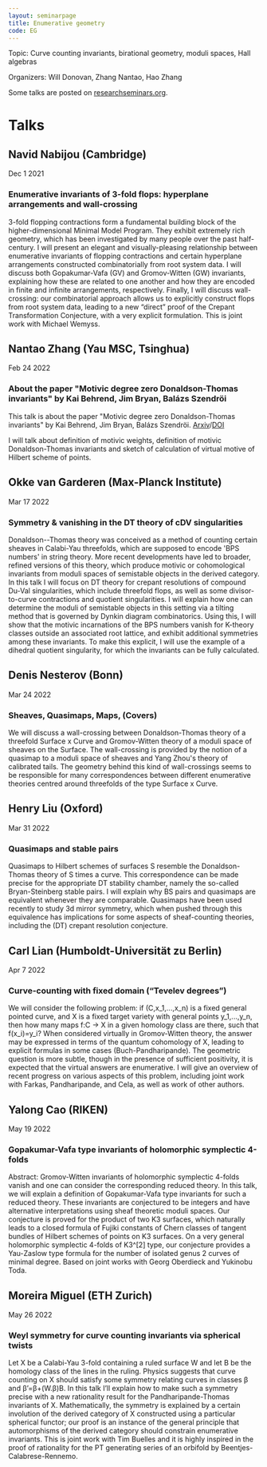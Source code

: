 ```yaml
---
layout: seminarpage
title: Enumerative geometry
code: EG
---
```


Topic: Curve counting invariants, birational geometry, moduli spaces, Hall algebras

Organizers: Will Donovan, Zhang Nantao, Hao Zhang

Some talks are posted on [researchseminars.org](https://researchseminars.org/seminar/HubEG).

# Talks

## Navid Nabijou (Cambridge)

Dec 1 2021

### Enumerative invariants of 3-fold flops: hyperplane arrangements and wall-crossing

3-fold flopping contractions form a fundamental building block of the higher-dimensional Minimal Model Program. They exhibit extremely rich geometry, which has been investigated by many people over the past half-century. I will present an elegant and visually-pleasing relationship between enumerative invariants of flopping contractions and certain hyperplane arrangements constructed combinatorially from root system data. I will discuss both Gopakumar-Vafa (GV) and Gromov-Witten (GW) invariants, explaining how these are related to one another and how they are encoded in finite and infinite arrangements, respectively. Finally, I will discuss wall-crossing: our combinatorial approach allows us to explicitly construct flops from root system data, leading to a new “direct” proof of the Crepant Transformation Conjecture, with a very explicit formulation. This is joint work with Michael Wemyss.

## Nantao Zhang (Yau MSC, Tsinghua)

Feb 24 2022

### About the paper "Motivic degree zero Donaldson-Thomas invariants" by Kai Behrend, Jim Bryan, Balázs Szendröi

This talk is about the paper "Motivic degree zero Donaldson-Thomas invariants" by Kai Behrend, Jim Bryan, Balázs Szendröi. [Arxiv](https://arxiv.org/abs/0909.5088)/[DOI](https://doi.org/10.1007/s00222-012-0408-1)

I will talk about definition of motivic weights, definition of motivic Donaldson-Thomas invariants and sketch of calculation of virtual motive of Hilbert scheme of points.

## Okke van Garderen (Max-Planck Institute)

Mar 17 2022

### Symmetry & vanishing in the DT theory of cDV singularities

Donaldson--Thomas theory was conceived as a method of counting certain sheaves in Calabi-Yau threefolds, which are supposed to encode 'BPS numbers' in string theory. More recent developments have led to broader, refined versions of this theory, which produce motivic or cohomological invariants from moduli spaces of semistable objects in the derived category.
In this talk I will focus on DT theory for crepant resolutions of compound Du-Val singularities, which include threefold flops, as well as some divisor-to-curve contractions and quotient singularities. I will explain how one can determine the moduli of semistable objects in this setting via a tilting method that is governed by Dynkin diagram combinatorics. Using this, I will show that the motivic incarnations of the BPS numbers vanish for K-theory classes outside an associated root lattice, and exhibit additional symmetries among these invariants. To make this explicit, I will use the example of a dihedral quotient singularity, for which the invariants can be fully calculated.

## Denis Nesterov (Bonn)

Mar 24 2022

### Sheaves, Quasimaps, Maps, (Covers) 

We will discuss a wall-crossing between Donaldson-Thomas theory
of a threefold Surface x Curve and Gromov-Witten theory of a moduli space
of sheaves on the Surface. The wall-crossing is provided by the notion of
a quasimap to a moduli space of sheaves and Yang Zhou's theory of
calibrated tails. The geometry behind this kind of wall-crossings seems to
be responsible for many correspondences between different enumerative
theories centred around threefolds of the type Surface x Curve.


## Henry Liu (Oxford)

Mar 31 2022

### Quasimaps and stable pairs

Quasimaps to Hilbert schemes of surfaces S resemble the
Donaldson-Thomas theory of S times a curve. This correspondence can be
made precise for the appropriate DT stability chamber, namely the
so-called Bryan-Steinberg stable pairs. I will explain why BS pairs
and quasimaps are equivalent whenever they are comparable. Quasimaps
have been used recently to study 3d mirror symmetry, which when pushed
through this equivalence has implications for some aspects of
sheaf-counting theories, including the (DT) crepant resolution
conjecture.


## Carl Lian (Humboldt-Universität zu Berlin)

Apr 7 2022

### Curve-counting with fixed domain (“Tevelev degrees”)

We will consider the following problem: if (C,x_1,...,x_n) is a fixed general
pointed curve, and X is a fixed target variety with general points y_1,...,y_n,
then how many maps f:C -> X in a given homology class are there, such that
f(x_i)=y_i? When considered virtually in Gromov-Witten theory, the answer may be
expressed in terms of the quantum cohomology of X, leading to explicit formulas
in some cases (Buch-Pandharipande). The geometric question is more subtle,
though in the presence of sufficient positivity, it is expected that the virtual
answers are enumerative. I will give an overview of recent progress on various
aspects of this problem, including joint work with Farkas, Pandharipande, and
Cela, as well as work of other authors.

## Yalong Cao (RIKEN)

May 19 2022

### Gopakumar-Vafa type invariants of holomorphic symplectic 4-folds

Abstract: Gromov-Witten invariants of holomorphic symplectic 4-folds vanish and one can consider the corresponding reduced theory. In this talk, we will explain a definition of Gopakumar-Vafa type invariants for such a reduced theory. These invariants are conjectured to be integers and have alternative interpretations using sheaf theoretic moduli spaces. Our conjecture is proved for the product of two K3 surfaces, which naturally leads to a closed formula of Fujiki constants of Chern classes of tangent bundles of Hilbert schemes of points on K3 surfaces. On a very general holomorphic symplectic 4-folds of K3^[2] type, our conjecture provides a Yau-Zaslow type formula for the number of isolated genus 2 curves of minimal degree. Based on joint works with Georg Oberdieck and Yukinobu Toda.

## Moreira Miguel (ETH Zurich)

May 26 2022

### Weyl symmetry for curve counting invariants via spherical twists

Let X be a Calabi-Yau 3-fold containing a ruled surface W and let B be the homology class of the lines in the ruling. Physics suggests that curve counting on X should satisfy some symmetry relating  curves in classes β and β’=β+(W.β)B. In this talk I’ll explain how to make such a symmetry precise with a new rationality result for the Pandharipande-Thomas invariants of X.  Mathematically, the symmetry is explained by a certain involution of the  derived category of X constructed using a particular spherical functor; our proof is an instance of the general principle that  automorphisms of the derived category should constrain enumerative invariants. This is joint work with Tim Buelles and it is highly  inspired in the proof of rationality for the PT generating series of an orbifold by Beentjes-Calabrese-Rennemo.
